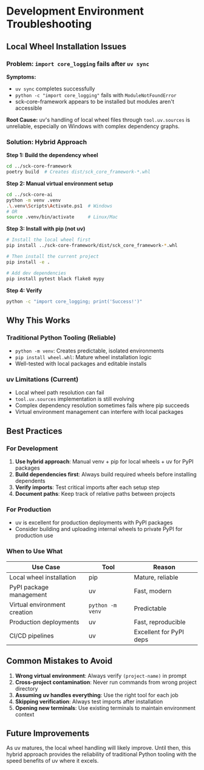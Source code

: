 # Development Environment Troubleshooting

## Local Wheel Installation Issues

### Problem: `import core_logging` fails after `uv sync`

**Symptoms:**
- `uv sync` completes successfully
- `python -c "import core_logging"` fails with `ModuleNotFoundError`
- sck-core-framework appears to be installed but modules aren't accessible

**Root Cause:**
uv's handling of local wheel files through `tool.uv.sources` is unreliable, especially on Windows with complex dependency graphs.

### Solution: Hybrid Approach

**Step 1: Build the dependency wheel**
```bash
cd ../sck-core-framework
poetry build  # Creates dist/sck_core_framework-*.whl
```

**Step 2: Manual virtual environment setup**
```bash
cd ../sck-core-ai
python -m venv .venv
.\.venv\Scripts\Activate.ps1  # Windows
# OR
source .venv/bin/activate     # Linux/Mac
```

**Step 3: Install with pip (not uv)**
```bash
# Install the local wheel first
pip install ../sck-core-framework/dist/sck_core_framework-*.whl

# Then install the current project
pip install -e .

# Add dev dependencies
pip install pytest black flake8 mypy
```

**Step 4: Verify**
```bash
python -c "import core_logging; print('Success!')"
```

## Why This Works

### Traditional Python Tooling (Reliable)
- `python -m venv`: Creates predictable, isolated environments
- `pip install wheel.whl`: Mature wheel installation logic
- Well-tested with local packages and editable installs

### uv Limitations (Current)
- Local wheel path resolution can fail
- `tool.uv.sources` implementation is still evolving
- Complex dependency resolution sometimes fails where pip succeeds
- Virtual environment management can interfere with local packages

## Best Practices

### For Development
1. **Use hybrid approach**: Manual venv + pip for local wheels + uv for PyPI packages
2. **Build dependencies first**: Always build required wheels before installing dependents
3. **Verify imports**: Test critical imports after each setup step
4. **Document paths**: Keep track of relative paths between projects

### For Production
- uv is excellent for production deployments with PyPI packages
- Consider building and uploading internal wheels to private PyPI for production use

### When to Use What

| Use Case | Tool | Reason |
|----------|------|---------|
| Local wheel installation | pip | Mature, reliable |
| PyPI package management | uv | Fast, modern |
| Virtual environment creation | `python -m venv` | Predictable |
| Production deployments | uv | Fast, reproducible |
| CI/CD pipelines | uv | Excellent for PyPI deps |

## Common Mistakes to Avoid

1. **Wrong virtual environment**: Always verify `(project-name)` in prompt
2. **Cross-project contamination**: Never run commands from wrong project directory
3. **Assuming uv handles everything**: Use the right tool for each job
4. **Skipping verification**: Always test imports after installation
5. **Opening new terminals**: Use existing terminals to maintain environment context

## Future Improvements

As uv matures, the local wheel handling will likely improve. Until then, this hybrid approach provides the reliability of traditional Python tooling with the speed benefits of uv where it excels.